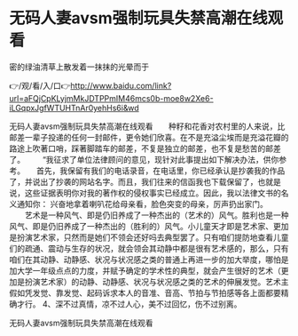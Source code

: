 # 无码人妻avsm强制玩具失禁高潮在线观看
密的绿油清草上散发着一抹抹的光晕而于

👉/观/看/入/口👉http://www.baidu.com/link?url=aFQjCpKLyjmMkJDTPPmIM46mcs0b-moe8w2Xe6-iLGqpxJgfWTUHTnAr0yehHs6i&wd

无码人妻avsm强制玩具失禁高潮在线观看　　种籽和花香对农村里的人来说，比邮差一辈子投递的任何一封邮件，更令她们欣喜。在不是充溢尘埃而是充溢花瓣的路途上吹著口哨，踩著脚踏车的邮差，不复是独立的邮差，也不复是愁苦的邮差了。
　　“我征求了单位法律顾问的意见，现针对此事提出如下解决办法，供你参考。　　首先，我保留有我们的电话录音，在电话里，你已经承认是抄袭我的作品了，并说出了抄袭的网站名字。而且，我们往来的信函我也下载保留了，也就是说，这些证据表明你对我的著作权的侵权事实已经成立。因此，我以法律文书的名义通知你：
兴奋地拿着喇叭花给母亲看，脸色突变的母亲，厉声扔出家门。
　　艺术是一种风气、即是仍旧养成了一种杰出的（艺术的）风气。胜利也是一种风气、即是仍旧养成了一种杰出的（胜利的）风气。小儿童天才即是艺术家、更加是扮演艺术家，只然而是她们不领会还好吗去典型罢了。只有咱们提防地查看儿童们的疏通、震动与生存的状况，就会领会其动静中都是很有艺术感的，那么，只有咱们在其动静、动静感、状况与状况感之类的普通上再进一步的加大举度，哪怕是加大学一年级点点的力度，并赋予确定的学术性的典型，就会产生很好的艺术（更加是扮演艺术家）的动静、动静感、状况与状况感之类的艺术的伸展发觉。艺术主假如凭发觉、靠发觉、起码诉求本人的音准、音高、节拍与节拍感等各上面都要精确才行。
	4、深不过真情，凉不过人心，美不过回忆，伤不过别离。

无码人妻avsm强制玩具失禁高潮在线观看
